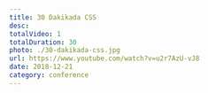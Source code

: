 ```yaml
---
title: 30 Dakikada CSS
desc:
totalVideo: 1
totalDuration: 30
photo: ./30-dakikada-css.jpg
url: https://www.youtube.com/watch?v=u2r7AzU-vJ8
date: 2018-12-21
category: conference
---
```

